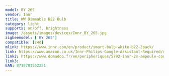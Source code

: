 ```yaml
---
model: BY 265
vendor: Innr
title: WW Dimmable B22 Bulb
category: light
supports: on/off, brightness
image: /assets/images/devices/Innr_BY_265.jpg
zigbeemodel: ['BY 265']
compatible: [z4d]
mlink: https://www.innr.com/en/product/smart-bulb-white-b22-3pack/
link: https://www.amazon.co.uk/Innr-Philips-Google-Assistant-Required/dp/B07H5S7JV5
link2: https://www.domadoo.fr/en/peripheriques/5792-innr-2x-ampoule-connectee-type-b22-zigbee-30-blanc-chaud-2700k-8718781552251.html
link3: 
EAN: 8718781552251
---
```

